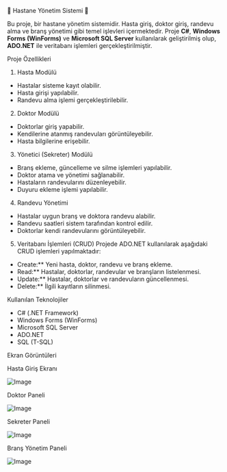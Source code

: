 🏥  Hastane Yönetim Sistemi 🏥

Bu proje, bir hastane yönetim sistemidir. Hasta giriş, doktor giriş, randevu alma ve branş yönetimi gibi temel işlevleri içermektedir. Proje **C#**, **Windows Forms (WinForms)** ve **Microsoft SQL Server** kullanılarak geliştirilmiş olup, **ADO.NET** ile veritabanı işlemleri gerçekleştirilmiştir.

 Proje Özellikleri

1. Hasta Modülü
- Hastalar sisteme kayıt olabilir.
- Hasta girişi yapılabilir.
- Randevu alma işlemi gerçekleştirilebilir.

2. Doktor Modülü
- Doktorlar giriş yapabilir.
- Kendilerine atanmış randevuları görüntüleyebilir.
- Hasta bilgilerine erişebilir.

3. Yönetici (Sekreter) Modülü
- Branş ekleme, güncelleme ve silme işlemleri yapılabilir.
- Doktor atama ve yönetimi sağlanabilir.
- Hastaların randevularını düzenleyebilir.
- Duyuru ekleme işlemi yapılabilir.

4. Randevu Yönetimi
- Hastalar uygun branş ve doktora randevu alabilir.
- Randevu saatleri sistem tarafından kontrol edilir.
- Doktorlar kendi randevularını görüntüleyebilir.

5. Veritabanı İşlemleri (CRUD)
Projede ADO.NET kullanılarak aşağıdaki CRUD işlemleri yapılmaktadır:
- Create:** Yeni hasta, doktor, randevu ve branş ekleme.
- Read:** Hastalar, doktorlar, randevular ve branşların listelenmesi.
- Update:** Hastalar, doktorlar ve randevuların güncellenmesi.
- Delete:** İlgili kayıtların silinmesi.

 Kullanılan Teknolojiler
- C# (.NET Framework)
- Windows Forms (WinForms)
- Microsoft SQL Server
- ADO.NET
- SQL (T-SQL)

Ekran Görüntüleri

Hasta Giriş Ekranı

![Image](https://github.com/user-attachments/assets/eb09000c-523a-4db0-8910-1495dcfaa73c)
  
 Doktor Paneli

![Image](https://github.com/user-attachments/assets/a7b99555-7b21-4279-ab91-8b949599b75b)
  
Sekreter Paneli

![Image](https://github.com/user-attachments/assets/79c6e1c4-28df-4150-9069-878c0d4f0333)

 Branş Yönetim Paneli

![Image](https://github.com/user-attachments/assets/12235edc-3111-4f81-b309-96b840eb8ab2)




